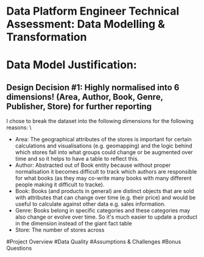 # Data Platform Engineer Technical Assessment: Data Modelling & Transformation

# Data Model Justification:
## Design Decision #1: Highly normalised into 6 dimensions! (Area, Author, Book, Genre, Publisher, Store) for further reporting
I chose to break the dataset into the following dimensions for the following reasons: \
  - Area: The geographical attributes of the stores is important for certain calculations and visualisations (e.g. geomapping) and the logic behind which stores fall into what groups could change or be augmented over time and so it helps to have a table to reflect this.
  - Author: Abstracted out of Book entity because without proper normalisation it becomes difficult to track which authors are responsible for what books (as they may co-write many books with many different people making it difficult to tracke).
  - Book: Books (and products in general) are distinct objects that are sold with attributes that can change over time (e.g. their price) and would be useful to calculate against other data e.g. sales information. 
  - Genre: Books belong in specific categories and these categories may also change or evolve over time. So it's much easier to update a product in the dimension instead of the giant fact table
  - Store: The number of stores across



#Project Overview
#Data Quality 
#Assumptions & Challenges
#Bonus Questions
